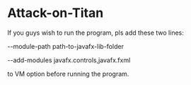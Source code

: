 # Attack-on-Titan

If you guys wish to run the program, pls add these two lines:

--module-path path-to-javafx-lib-folder

--add-modules javafx.controls,javafx.fxml

to VM option before running the program.



